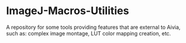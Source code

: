 # ImageJ-Macros-Utilities
A repository for some tools providing features that are external to Aivia, such as: complex image montage, LUT color mapping creation, etc.

